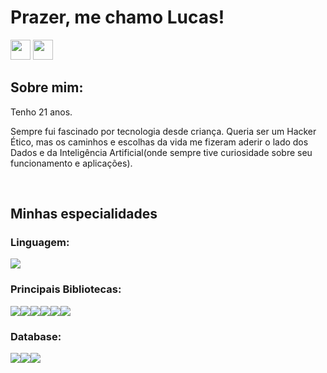 # Prazer, me chamo Lucas!
<p align="left"> <a href="https://discord.com/users/257581541511659520" target="_blank" rel="noreferrer"><img src="https://raw.githubusercontent.com/danielcranney/readme-generator/main/public/icons/socials/discord.svg" width="32" height="32" /></a> 
<a href="https://www.github.com/LucasAlves99" target="_blank" rel="noreferrer"><img src="https://raw.githubusercontent.com/danielcranney/readme-generator/main/public/icons/socials/github-dark.svg" width="32" height="32" /></a>


## Sobre mim:

Tenho 21 anos.

Sempre fui fascinado por tecnologia desde criança. Queria ser um Hacker Ético, mas os caminhos e escolhas da vida me fizeram aderir o lado dos Dados e da Inteligência Artificial(onde sempre tive curiosidade sobre seu funcionamento e aplicações). 

<div style="display: inline_block"><br>

<h2>Minhas especialidades</h2>
<h3>Linguagem:</h3> <img src="https://img.shields.io/badge/Python-3776AB?&style=for-the-badge&logo=python&logoColor=white"/>

<h3>Principais Bibliotecas:</h3> <img src="https://img.shields.io/badge/scikit_learn-F7931E?style=for-the-badge&logo=scikit-learn&logoColor=white"/><img src="https://img.shields.io/badge/SciPy-654FF0?style=for-the-badge&logo=SciPy&logoColor=white"/><img src="https://img.shields.io/badge/Pandas-2C2D72?style=for-the-badge&logo=pandas&logoColor=white"/><img src="https://img.shields.io/badge/Plotly-239120?style=for-the-badge&logo=plotly&logoColor=white"/><img src="https://img.shields.io/badge/Numpy-777BB4?style=for-the-badge&logo=numpy&logoColor=white"/><img src="https://img.shields.io/badge/Streamlit-FF4B4B?style=for-the-badge&logo=Streamlit&logoColor=white"/>

<h3>Database:</h3> <img src ="https://img.shields.io/badge/postgres-%23316192.svg?&style=for-the-badge&logo=postgresql&logoColor=white"/><img src="https://img.shields.io/badge/MySQL-005C84?style=for-the-badge&logo=mysql&logoColor=white"/><img src="https://img.shields.io/badge/MongoDB-4EA94B?style=for-the-badge&logo=mongodb&logoColor=white"/>
</div>
